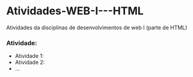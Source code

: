 # Atividades-WEB-I---HTML
Atividades da disciplinas de desenvolvimentos de web I (parte de HTML)

### Atividade:
- Atividade 1: <blablabla>
- Atividade 2: <blablabla>
- ...
